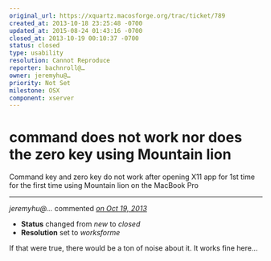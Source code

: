 ```yaml
---
original_url: https://xquartz.macosforge.org/trac/ticket/789
created_at: 2013-10-18 23:25:48 -0700
updated_at: 2015-08-24 01:43:16 -0700
closed_at: 2013-10-19 00:10:37 -0700
status: closed
type: usability
resolution: Cannot Reproduce
reporter: bachnroll@…
owner: jeremyhu@…
priority: Not Set
milestone: OSX
component: xserver
---
```


command does not work nor does the zero key using Mountain lion
===============================================================


Command key and zero key do not work after opening X11 app for 1st time for the first time using Mountain lion on the MacBook Pro



---

*jeremyhu@…* commented *[on Oct 19, 2013](https://xquartz.macosforge.org/trac/ticket/789#comment:1 "October 19, 2013 at 12:10 AM PDT")*

-   **Status** changed from *new* to *closed*
-   **Resolution** set to *worksforme*

If that were true, there would be a ton of noise about it. It works fine here...



